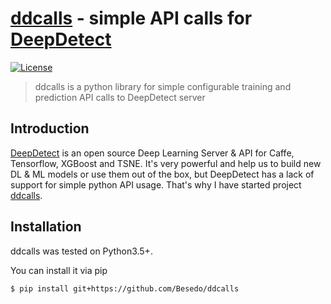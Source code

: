 # [ddcalls](https://github.com/EBazarov/ddcalls) - simple API calls for [DeepDetect](https://github.com/beniz/deepdetect)
[![License](https://img.shields.io/badge/License-Apache%202.0-blue.svg)](https://opensource.org/licenses/Apache-2.0)
> ddcalls is a python library for simple configurable training and prediction API calls to DeepDetect server
## Introduction
[DeepDetect](https://github.com/beniz/deepdetect) is an open source Deep Learning Server & API for Caffe, Tensorflow, XGBoost and TSNE. It's very powerful and help us to build new DL & ML models or use them out of the box, but DeepDetect has a lack of support for simple python API usage. That's why I have started project [ddcalls](https://github.com/EBazarov/ddcalls).  

## Installation

ddcalls was tested on Python3.5+.

You can install it via pip
```
$ pip install git+https://github.com/Besedo/ddcalls
```


